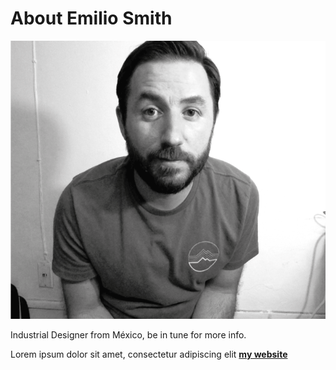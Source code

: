 # About Emilio Smith 

![](../images/Emilio1.png)

Industrial Designer from México, be in tune for more info.

Lorem ipsum dolor sit amet, consectetur adipiscing elit **[my website](https://community.emergentfutures.io/courses/5566525/content)**
